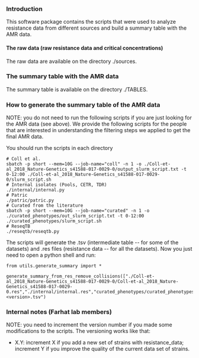 ### Introduction
This software package contains the scripts that were used to analyze resistance data from different sources and build a summary table with the AMR data.

#### The raw data (raw resistance data and critical concentrations)
The raw data are available on the directory ./sources.

### The summary table with the AMR data
The summary table is available on the directory ./TABLES.

### How to generate the summary table of the AMR data
NOTE: you do not need to run the following scripts if you are just looking for the AMR data (see above). We provide the following scripts for the people that are interested in understanding the filtering steps we applied to get the final AMR data.

You should run the scripts in each directory
```
# Coll et al.
sbatch -p short --mem=10G --job-name="coll" -n 1 -o ./Coll-et-al_2018_Nature-Genetics_s41588-017-0029-0/output_slurm_script.txt -t 0-12:00 ./Coll-et-al_2018_Nature-Genetics_s41588-017-0029-0/slurm_script.sh
# Internal isolates (Pools, CETR, TDR)
./internal/internal.py
# Patric
./patric/patric.py
# Curated from the literature
sbatch -p short --mem=10G --job-name="curated" -n 1 -o ./curated_phenotypes/out_slurm_script.txt -t 0-12:00 ./curated_phenotypes/slurm_script.sh
# ReseqTB
./reseqtb/reseqtb.py
```
The scripts will generate the .tsv (intermediate table -- for some of the datasets) and .res files (resistance data -- for all the datasets).
Now you just need to open a python shell and run:
```
from utils.generate_summary import *

generate_summary_from_res_remove_collisions(["./Coll-et-al_2018_Nature-Genetics_s41588-017-0029-0/Coll-et-al_2018_Nature-Genetics_s41588-017-0029-0.res","./internal/internal.res","curated_phenotypes/curated_phenotypes.res","./patric/patric.res","./reseqtb/reseqtb.res"],"summary_table_resistance-<version>.tsv")
```
### Internal notes (Farhat lab members)

NOTE: you need to increment the version number if you made some modifications to the scripts. The versioning works like that:
* X.Y: increment X if you add a new set of strains with resistance_data; increment Y if you improve the quality of the current data set of strains.
